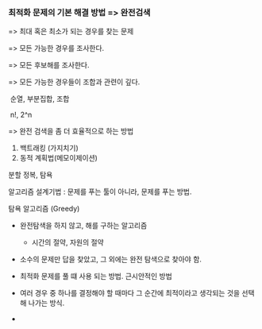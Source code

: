 ### 최적화 문제의 기본 해결 방법 => 완전검색

=> 최대 혹은 최소가 되는 경우를 찾는 문제

=> 모든 가능한 경우를 조사한다.

=> 모든 후보해를 조사한다.

=> 모든 가능한 경우들이 조합과 관련이 깊다.

​										순열, 부분집합, 조합

​										n!, 2^n

=> 완전 검색을 좀 더 효율적으로 하는 방법

1. 백트래킹 (가지치기)
2. 동적 계획법(메모이제이션)



 분할 정복, 탐욕

알고리즘 설계기법 : 문제를 푸는 툴이 아니라, 문제를 푸는 방법.



탐욕 알고리즘 (Greedy)

- 완전탐색을 하지 않고, 해를 구하는 알고리즘 
  - 시간의 절약, 자원의 절약
- 소수의 문제만 답을 찾았고, 그 외에는 완전 탐색으로 찾아야 함.



- 최적화 문제를 풀 떄 사용 되는 방법. 근시안적인 방법
- 여러 경우 중 하나를 결정해야 할 때마다 그 순간에 최적이라고 생각되는 것을 선택해 나가는 방식. 
- 



